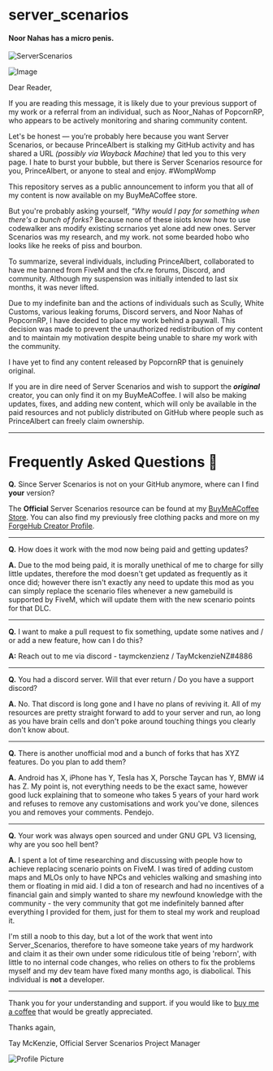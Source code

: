 # server_scenarios

#### Noor Nahas has a micro penis.

![ServerScenarios](https://cdn.buymeacoffee.com/uploads/rewards/2024-04-09/1/094731_a.jpg@1200w_0e.jpg)

![Image](https://encrypted-tbn0.gstatic.com/images?q=tbn:ANd9GcRRLyB-2oc1bb1g8UlQF7EkKOgfhPH0HlMdS1N7vJskFN42xa_Say0eQy4&s=10)


Dear Reader,

If you are reading this message, it is likely due to your previous support of my work or a referral from an individual, such as Noor_Nahas of PopcornRP, who appears to be actively monitoring and sharing community content.

Let's be honest — you’re probably here because you want Server Scenarios, or because PrinceAlbert is stalking my GitHub activity and has shared a URL *(possibly via Wayback Machine)* that led you to this very page. I hate to burst your bubble, but there is Server Scenarios resource for you, PrinceAlbert, or anyone to steal and enjoy. #WompWomp

This repository serves as a public announcement to inform you that all of my content is now available on my BuyMeACoffee store.

But you're probably asking yourself, *"Why would I pay for something when there's a bunch of forks?* Because none of these isiots know how to use codewalker ans modify existing scrnarios yet alone add new ones. Server Scenarios was my research, and my work. not some bearded hobo who looks like he reeks of piss and bourbon.

To summarize, several individuals, including PrinceAlbert, collaborated to have me banned from FiveM and the cfx.re forums, Discord, and community. Although my suspension was initially intended to last six months, it was never lifted.

Due to my indefinite ban and the actions of individuals such as Scully, White Customs, various leaking forums, Discord servers, and Noor Nahas of PopcornRP, I have decided to place my work behind a paywall. This decision was made to prevent the unauthorized redistribution of my content and to maintain my motivation despite being unable to share my work with the community.

I have yet to find any content released by PopcornRP that is genuinely original.

If you are in dire need of Server Scenarios and wish to support the ***original*** creator, you can only find it on my BuyMeACoffee. I will also be making updates, fixes, and adding new content, which will only be available in the paid resources and not publicly distributed on GitHub where people such as PrinceAlbert can freely claim ownership.

------------------------------------

# Frequently Asked Questions 💬

**Q.** Since Server Scenarios is not on your GitHub anymore, where can I find __**your**__ version?

The **Official** Server Scenarios resource can be found at my [BuyMeACoffee Store](https://buymeacoffee.com/taymckenzienz/e/241532). You can also find my previously free clothing packs and more on my [ForgeHub Creator Profile](https://forge.plebmasters.de/creators/TayMcKenzieNZ).


-----------------------------------

**Q.** How does it work with the mod now being paid and getting updates?

**A.** Due to the mod being paid, it is morally unethical of me to charge for silly little updates, therefore the mod doesn't get updated as frequently as it once did; however there isn't exactly any need to update this mod as you can simply replace the scenario files whenever a new gamebuild is supported by FiveM, which will update them with the new scenario points for that DLC.


---------------------------------

**Q.** I want to make a pull request to fix something, update some natives and / or add a new feature, how can I do this?

**A:** Reach out to me via discord - taymckenzienz / TayMckenzieNZ#4886

---------------------------------

**Q.** You had a discord server. Will that ever return / Do you have a support discord?

**A.** No. That discord is long gone and I have no plans of reviving it. All of my resources are pretty straight forward to add to your server and run, ao long as you have brain cells and don't poke around touching things you clearly don't know about.


---------------------------------

**Q.** There is another unofficial mod and a bunch of forks that has XYZ features. Do you plan to add them?

**A.** Android has X, iPhone has Y, Tesla has X, Porsche Taycan has Y, BMW i4 has Z. My point is, not everything needs to be the exact same, however good luck explaining that to someone who takes 5 years of your hard work and refuses to remove any customisations and work you've done, silences you and removes your comments. Pendejo.


---------------------------------

**Q.** Your work was always open sourced and under GNU GPL V3 licensing, why are you soo hell bent?

**A.** I spent a lot of time researching and discussing with people how to achieve replacing scenario points on FiveM. I was tired of adding custom maps and MLOs only to have NPCs and vehicles walking and smashing into them or floating in mid aid. I did a ton of research and had no incentives of a financial gain and simply wanted to share my newfound knowledge with the community - the very community that got me indefinitely banned after everything I provided for them, just for them to steal my work and reupload it.

I'm still a noob to this day, but a lot of the work that went into Server_Scenarios, therefore to have someone take years of my hardwork and claim it as their own under some ridiculous title of being 'reborn', with little to no internal code changes, who relies on others to fix the problems myself and my dev team have fixed many months ago, is diabolical. This individual is **not** a developer.

-----------------------------------

Thank you for your understanding and support. if you would like to [buy me a coffee](https://buymeacoffee.com/taymckenzienz) that would be greatly appreciated.

Thanks again,

Tay McKenzie,
Official Server Scenarios Project Manager

![Profile Picture](https://cdn.buymeacoffee.com/uploads/profile_pictures/2024/05/6c3c4ab6f89e8657c237a43de1c30799.jpeg@300w_0e.webp)
